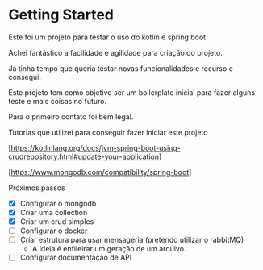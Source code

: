 # Getting Started

Este foi um projeto para testar o uso do kotlin e spring boot

Achei fantástico a facilidade e agilidade para criação do projeto.

Já tinha tempo que queria testar novas funcionalidades e recurso e consegui.

Este projeto tem como objetivo ser um boilerplate inicial para fazer alguns teste e mais coisas no futuro.

Para o primeiro contato foi bem legal.

Tutorias que utilizei para conseguir fazer iniciar este projeto

[https://kotlinlang.org/docs/jvm-spring-boot-using-crudrepository.html#update-your-application]

[https://www.mongodb.com/compatibility/spring-boot]


Próximos passos

- [X] Configurar o mongodb
- [X] Criar uma collection
- [X] Criar um crud simples
- [ ] Configurar o docker
- [ ] Criar estrutura para usar mensageria (pretendo utilizar o rabbitMQ)
    - A ideia é enfileirar um geração de um arquivo.
- [ ] Configurar documentação de API 